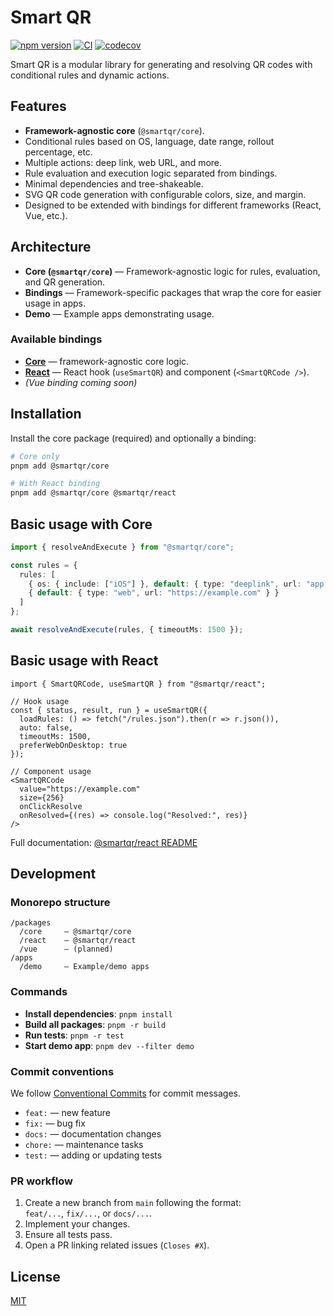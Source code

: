 # Smart QR

[![npm version](https://img.shields.io/npm/v/@smartqr/core)](https://www.npmjs.com/package/@smartqr/core)
[![CI](https://github.com/smartqr-org/smartqr/actions/workflows/ci.yml/badge.svg)](https://github.com/AngelMdez/smartqr/actions/workflows/ci.yml)
[![codecov](https://codecov.io/gh/smartqr-org/smartqr/branch/main/graph/badge.svg)](https://codecov.io/gh/AngelMdez/smartqr)


Smart QR is a modular library for generating and resolving QR codes with conditional rules and dynamic actions.

## Features

- **Framework-agnostic core** (`@smartqr/core`).
- Conditional rules based on OS, language, date range, rollout percentage, etc.
- Multiple actions: deep link, web URL, and more.
- Rule evaluation and execution logic separated from bindings.
- Minimal dependencies and tree-shakeable.
- SVG QR code generation with configurable colors, size, and margin.
- Designed to be extended with bindings for different frameworks (React, Vue, etc.).

## Architecture

- **Core (`@smartqr/core`)** — Framework-agnostic logic for rules, evaluation, and QR generation.
- **Bindings** — Framework-specific packages that wrap the core for easier usage in apps.
- **Demo** — Example apps demonstrating usage.

### Available bindings

- **[Core](./packages/core/README.md)** — framework-agnostic core logic.
- **[React](./packages/react/README.md)** — React hook (`useSmartQR`) and component (`<SmartQRCode />`).
- *(Vue binding coming soon)*

## Installation

Install the core package (required) and optionally a binding:

```bash
# Core only
pnpm add @smartqr/core

# With React binding
pnpm add @smartqr/core @smartqr/react
```

## Basic usage with Core

```ts
import { resolveAndExecute } from "@smartqr/core";

const rules = {
  rules: [
    { os: { include: ["iOS"] }, default: { type: "deeplink", url: "app://foo" } },
    { default: { type: "web", url: "https://example.com" } }
  ]
};

await resolveAndExecute(rules, { timeoutMs: 1500 });
```

## Basic usage with React

```tsx
import { SmartQRCode, useSmartQR } from "@smartqr/react";

// Hook usage
const { status, result, run } = useSmartQR({
  loadRules: () => fetch("/rules.json").then(r => r.json()),
  auto: false,
  timeoutMs: 1500,
  preferWebOnDesktop: true
});

// Component usage
<SmartQRCode
  value="https://example.com"
  size={256}
  onClickResolve
  onResolved={(res) => console.log("Resolved:", res)}
/>
```

Full documentation: [@smartqr/react README](./packages/react/README.md)

## Development

### Monorepo structure

```
/packages
  /core     — @smartqr/core
  /react    — @smartqr/react
  /vue      — (planned)
/apps
  /demo     — Example/demo apps
```

### Commands

- **Install dependencies**: `pnpm install`
- **Build all packages**: `pnpm -r build`
- **Run tests**: `pnpm -r test`
- **Start demo app**: `pnpm dev --filter demo`

### Commit conventions

We follow [Conventional Commits](https://www.conventionalcommits.org/) for commit messages.

- `feat:` — new feature
- `fix:` — bug fix
- `docs:` — documentation changes
- `chore:` — maintenance tasks
- `test:` — adding or updating tests

### PR workflow

1. Create a new branch from `main` following the format:  
   `feat/...`, `fix/...`, or `docs/...`.
2. Implement your changes.
3. Ensure all tests pass.
4. Open a PR linking related issues (`Closes #X`).

## License

[MIT](./LICENSE)
